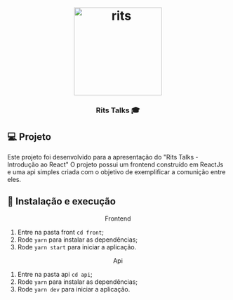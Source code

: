 <h1 align="center">
  <img alt="rits" src="https://rits.dev/wp-content/themes/rits/assets/imgs/logotipo-1.png" width="200px" />
</h1>

<h3 align="center">Rits Talks 🎓</h3>

## 💻 Projeto

Este projeto foi desenvolvido para a apresentação do "Rits Talks - Introdução ao React"
O projeto possui um frontend construído em ReactJs e uma api simples criada com o objetivo
de exemplificar a comunição entre eles.

## 🚀 Instalação e execução

<p align="center">Frontend</p>

1. Entre na pasta front `cd front`;
2. Rode `yarn` para instalar as dependências;
3. Rode `yarn start` para iniciar a aplicação.

<p align="center">Api</p>

1. Entre na pasta api `cd api`;
2. Rode `yarn` para instalar as dependências;
3. Rode `yarn dev` para iniciar a aplicação.

